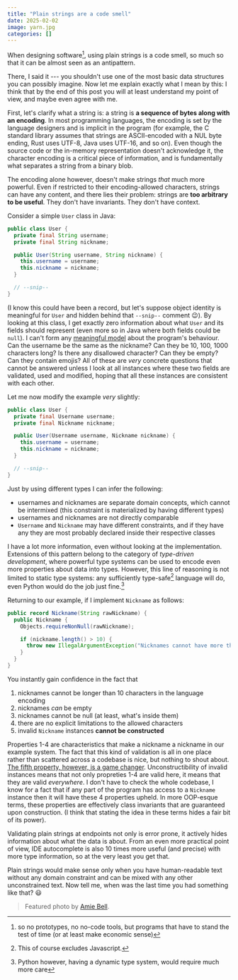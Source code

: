 ```yaml
---
title: "Plain strings are a code smell"
date: 2025-02-02
image: yarn.jpg
categories: []
---
```


When designing software[^1], using plain strings is a code smell, so much so that it can be almost seen as an antipattern.

There, I said it --- you shouldn't use one of the most basic data structures you can possibly imagine.
Now let me explain exactly what I mean by this: I think that by the end of this post you will at least understand my point of view, and maybe even agree with me.

First, let's clarify what a string is: a string is **a sequence of bytes along with an encoding**. In most programming languages, the encoding is set by the language designers and is implicit in the program (for example, the C standard library assumes that strings are ASCII-encoded with a NUL byte ending, Rust uses UTF-8, Java uses UTF-16, and so on). Even though the source code or the in-memory representation doesn't acknowledge it, the character encoding is a critical piece of information, and is fundamentally what separates a string from a binary blob.

The encoding alone however, doesn't make strings _that_ much more powerful. Even if restricted to their encoding-allowed characters, strings can have any content, and there lies their problem: strings are **too arbitrary to be useful**. They don't have invariants. They don't have context.

Consider a simple `User` class in Java:

```java
public class User {
  private final String username;
  private final String nickname;

  public User(String username, String nickname) {
    this.username = username;
    this.nickname = nickname;
  }

  // --snip--
}
```

(I know this could have been a record, but let's suppose object identity is meaningful for `User` and hidden behind that `--snip--` comment :wink:).
By looking at this class, I get exactly zero information about what `User` and its fields should represent (even more so in Java where both fields could be `null`).
I can't form any [meaningful model](https://pages.cs.wisc.edu/~remzi/Naur.pdf) about the program's behaviour. Can the username be the same as the nickname? Can they be 10, 100, 1000 characters long? Is there any disallowed character? Can they be empty? Can they contain emojis?
All of these are _very_ concrete questions that cannot be answered unless I look at all instances where these two fields are validated, used and modified, hoping that all these instances are consistent with each other.

Let me now modify the example _very_ slightly:

```java
public class User {
  private final Username username;
  private final Nickname nickname;

  public User(Username username, Nickname nickname) {
    this.username = username;
    this.nickname = nickname;
  }

  // --snip--
}
```

Just by using different types I can infer the following:
 * usernames and nicknames are separate domain concepts, which cannot be intermixed (this constraint is materialized by having different types)
 * usernames and nicknames are not directly comparable
 * `Username` and `Nickname` may have different constraints, and if they have any they are most probably declared inside their respective classes

I have a lot more information, even without looking at the implementation.
Extensions of this pattern belong to the category of _type-driven development_, where powerful type systems can be used to encode even more properties about data into types. However, this line of reasoning is not limited to static type systems: any sufficiently type-safe[^2] language will do, even Python would do the job just fine.[^3]

Returning to our example, if I implement `Nickname` as follows:

```java
public record Nickname(String rawNickname) {
  public Nickname {
    Objects.requireNonNull(rawNickname);

    if (nickname.length() > 10) {
      throw new IllegalArgumentException("Nicknames cannot have more than 10 characters");
    }
  }
}
```

You instantly gain confidence in the fact that
1. nicknames cannot be longer than 10 characters in the language encoding
2. nicknames _can_ be empty
3. nicknames cannot be null (at least, what's inside them)
4. there are no explicit limitations to the allowed characters
5. invalid `Nickname` instances **cannot be constructed**

Properties 1-4 are characteristics that make a nickname a nickname in our example system. The fact that this kind of validation is all in one place rather than scattered across a codebase is nice, but nothing to shout about. [The fifth property, however, is a game changer](https://lexi-lambda.github.io/blog/2019/11/05/parse-don-t-validate/).
Unconstructibility of invalid instances means that not only propreties 1-4 are valid here, it means that they are valid _everywhere_. I don't have to check the whole codebase, I know for a fact that if any part of the program has access to a `Nickname` instance then it will have these 4 properties upheld. In more OOP-esque terms, these properties are effectively class invariants that are guaranteed upon construction. (I think that stating the idea in these terms hides a fair bit of its power).

Validating plain strings at endpoints not only is error prone, it actively hides information about what the data is about.
From an even more practical point of view, IDE autocomplete is also 10 times more useful (and precise) with more type information, so at the very least you get that.

Plain strings would make sense only when you have human-readable text without any domain constraint and can be mixed with any other unconstrained text. Now tell me, when was the last time you had something like that? :smiley:


> Featured photo by [Amie Bell](https://unsplash.com/photos/XGqS569rdgk).

[^1]: so no prototypes, no no-code tools, but programs that have to stand the test of time (or at least make economic sense)
[^2]: This of course excludes Javascript.
[^3]: Python however, having a dynamic type system, would require much more care
